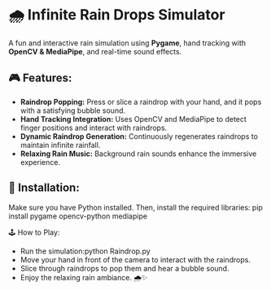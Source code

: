 # 🌧 Infinite Rain Drops Simulator

A fun and interactive rain simulation using **Pygame**, hand tracking with **OpenCV & MediaPipe**, and real-time sound effects.

## 🎮 Features:
- **Raindrop Popping:** Press or slice a raindrop with your hand, and it pops with a satisfying bubble sound.
- **Hand Tracking Integration:** Uses OpenCV and MediaPipe to detect finger positions and interact with raindrops.
- **Dynamic Raindrop Generation:** Continuously regenerates raindrops to maintain infinite rainfall.
- **Relaxing Rain Music:** Background rain sounds enhance the immersive experience.

## 🚀 Installation:
Make sure you have Python installed. Then, install the required libraries:
pip install pygame opencv-python mediapipe

🕹 How to Play:
- Run the simulation:python Raindrop.py
- Move your hand in front of the camera to interact with the raindrops.
- Slice through raindrops to pop them and hear a bubble sound.
- Enjoy the relaxing rain ambiance. 🌧✨
  


